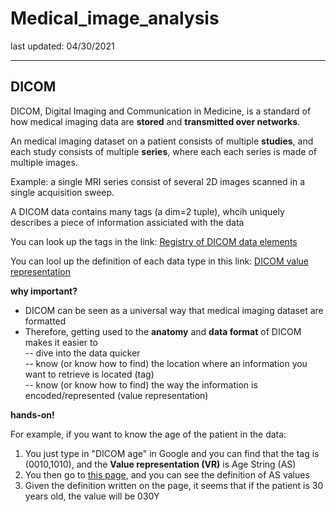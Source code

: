 # Medical_image_analysis

last updated: 04/30/2021

---

## DICOM

DICOM, Digital Imaging and Communication in Medicine, is a standard of how medical imaging data are **stored** and **transmitted over networks**.

An medical imaging dataset on a patient consists of multiple **studies**, and each study consists of multiple **series**, where each each series is made of multiple images.

Example: a single MRI series consist of several 2D images scanned in a single acquisition sweep.

A DICOM data contains many tags (a dim=2 tuple), whcih uniquely describes a piece of information assiciated with the data

You can look up the tags in the link: [Registry of DICOM data elements](http://dicom.nema.org/medical/dicom/2020a/output/chtml/part06/chapter_6.html)

You can lool up the definition of each data type in this link: [DICOM value representation](http://dicom.nema.org/medical/dicom/2020a/output/chtml/part05/sect_6.2.html)
 
**why important?**
  
- DICOM can be seen as a universal way that medical imaging dataset are formatted
- Therefore, getting used to the **anatomy** and **data format** of DICOM makes it easier to\
  -- dive into the data quicker\
  -- know (or know how to find) the location where an information you want to retrieve is located (tag)\
  -- know (or know how to find) the way the information is encoded/represented (value representation)

**hands-on!**

For example, if you want to know the age of the patient in the data:

1. You just type in "DICOM age" in Google and you can find that the tag is (0010,1010), and the **Value representation (VR)** is Age String (AS)
2. You then go to [this page](http://dicom.nema.org/dicom/2013/output/chtml/part05/sect_6.2.html), and you can see the definition of AS values
3. Given the definition written on the page, it seems that if the patient is 30 years old, the value will be 030Y


## 
